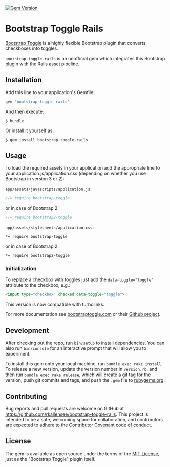 [![Gem Version](http://badge.fury.io/rb/bootstrap-toggle-rails.png)](http://badge.fury.io/rb/bootstrap-toggle-rails)

# Bootstrap Toggle Rails

[Bootstrap Toggle](http://www.bootstraptoggle.com/) is a highly flexible Bootstrap plugin that converts checkboxes into toggles.

`bootstrap-toggle-rails` is an unofficial gem which integrates this Bootstrap plugin with the Rails asset pipeline.

## Installation

Add this line to your application's Gemfile:

```ruby
gem 'bootstrap-toggle-rails'
```

And then execute:

    $ bundle

Or install it yourself as:

    $ gem install bootstrap-toggle-rails

## Usage

To load the required assets in your application add the appropriate line to your application.js/application.css (depending on whether you use Bootstrap in version 3 or 2):

`app/assets/javascripts/application.js`:

```javascript
//= require bootstrap-toggle
```

or in case of Bootstrap 2:

```javascript
//= require bootstrap2-toggle
```

`app/assets/stylesheets/application.css`:

```
*= require bootstrap-toggle
```

or in case of Bootstrap 2:

```
*= require bootstrap2-toggle
```

### Initialization

To replace a checkbox with toggles just add the `data-toggle="toggle"` attribute to the checkbox, e.g.:

```html
<input type="checkbox" checked data-toggle="toggle">
```

This version is now compatible with turbolinks.

For more documentation see [bootstraptoggle.com](http://www.bootstraptoggle.com/) or their [Github project](https://github.com/minhur/bootstrap-toggle/).


## Development

After checking out the repo, run `bin/setup` to install dependencies. You can also run `bin/console` for an interactive prompt that will allow you to experiment.

To install this gem onto your local machine, run `bundle exec rake install`. To release a new version, update the version number in `version.rb`, and then run `bundle exec rake release`, which will create a git tag for the version, push git commits and tags, and push the `.gem` file to [rubygems.org](https://rubygems.org).

## Contributing

Bug reports and pull requests are welcome on GitHub at https://github.com/rkallensee/bootstrap-toggle-rails. This project is intended to be a safe, welcoming space for collaboration, and contributors are expected to adhere to the [Contributor Covenant](contributor-covenant.org) code of conduct.


## License

The gem is available as open source under the terms of the [MIT License](http://opensource.org/licenses/MIT), just as the "Bootstrap Toggle" plugin itself.

